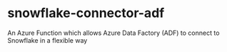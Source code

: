 # snowflake-connector-adf
An Azure Function which allows Azure Data Factory (ADF) to connect to Snowflake in a flexible way
